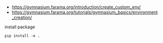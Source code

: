 
- https://gymnasium.farama.org/introduction/create_custom_env/
- https://gymnasium.farama.org/tutorials/gymnasium_basics/environment_creation/

install package

```commandline
pip install -e .
```
